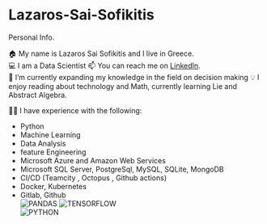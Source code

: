 # Lazaros-Sai-Sofikitis
Personal Info.

🏠 My name is Lazaros Sai Sofikitis and I live in Greece.  
💻 I am a Data Scientist
📫 You can reach me on [LinkedIn](https://www.linkedin.com/in/lazaros-sai-sofikitis-a2b255158/).  
🌱 I’m currently expanding my knowledge in the field on decision making
💡 I enjoy reading about technology and Math, currently learning Lie and Abstract Algebra.  

👨‍💻 I have experience with the following:

- Python 
- Machine Learning
- Data Analysis
- feature Engineering
- Microsoft Azure and Amazon Web Services
- Microsoft SQL Server, PostgreSql, MySQL, SQLite, MongoDB
- CI/CD (Teamcity , Octopus , Github actions)
- Docker, Kubernetes
- Gitlab, Github<br>
![PANDAS](https://github.com/lazasof/Lazaros-Sai-Sofikitis/assets/40027330/6afb7d52-efc4-41a5-8894-c0abc2f58f6d) 
![TENSORFLOW](https://github.com/lazasof/Lazaros-Sai-Sofikitis/assets/40027330/f6f1eeab-a5a3-4506-a31e-e05e31cb9068)<br>
![PYTHON](https://github.com/lazasof/Lazaros-Sai-Sofikitis/assets/40027330/290e9284-d76e-4428-8ecc-d7aff7b911da)<br>

